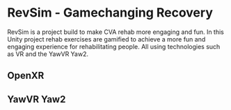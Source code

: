# RevSim - Gamechanging Recovery
RevSim is a project build to make CVA rehab more engaging and fun.
In this Unity project rehab exercises are gamified to achieve a more fun and engaging experience for rehabilitating people. All using technologies such as VR and the YawVR Yaw2.



## OpenXR


## YawVR Yaw2

